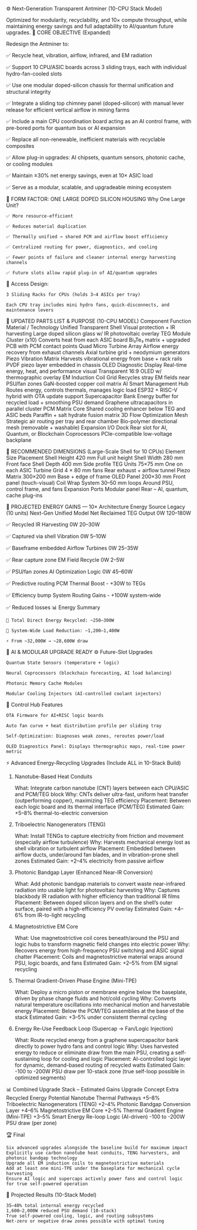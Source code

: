 ⚙️ Next-Generation Transparent Antminer (10-CPU Stack Model)

Optimized for modularity, recyclability, and 10× compute throughput, while maintaining energy savings and full adaptability to AI/quantum future upgrades.
🔧 CORE OBJECTIVE (Expanded)

Redesign the Antminer to:

✅ Recycle heat, vibration, airflow, infrared, and EM radiation

✅ Support 10 CPU/ASIC boards across 3 sliding trays, each with individual hydro-fan-cooled slots

✅ Use one modular doped-silicon chassis for thermal unification and structural integrity

✅ Integrate a sliding top chimney panel (doped-silicon) with manual lever release for efficient vertical airflow in mining farms

✅ Include a main CPU coordination board acting as an AI control frame, with pre-bored ports for quantum bus or AI expansion

✅ Replace all non-renewable, inefficient materials with recyclable composites

✅ Allow plug-in upgrades: AI chipsets, quantum sensors, photonic cache, or cooling modules

✅ Maintain ≥30% net energy savings, even at 10× ASIC load

✅ Serve as a modular, scalable, and upgradeable mining ecosystem

🧱 FORM FACTOR: ONE LARGE DOPED SILICON HOUSING
Why One Large Unit?

    ✅ More resource-efficient
    
    ✅ Reduces material duplication
    
    ✅ Thermally unified → shared PCM and airflow boost efficiency
    
    ✅ Centralized routing for power, diagnostics, and cooling
    
    ✅ Fewer points of failure and cleaner internal energy harvesting channels
    
    ✅ Future slots allow rapid plug-in of AI/quantum upgrades

🔄 Access Design:

    3 Sliding Racks for CPUs (holds 3–4 ASICs per tray)

    Each CPU tray includes mini hydro fans, quick-disconnects, and maintenance levers

🔩 UPDATED PARTS LIST & PURPOSE (10-CPU MODEL)
Component	Function	Material / Technology
Unified Transparent Shell	Visual protection + IR harvesting	Large doped silicon glass w/ IR photovoltaic overlay
TEG Module Cluster (x10)	Converts heat from each ASIC board	Bi₂Te₃ matrix + upgraded PCB with PCM contact points
Quad Micro Turbine Array	Airflow energy recovery from exhaust channels	Axial turbine grid + neodymium generators
Piezo Vibration Matrix	Harvests vibrational energy from base + rack rails	PVDF piezo layer embedded in chassis
OLED Diagnostic Display	Real-time energy, heat, and performance visual	Transparent 16:9 OLED w/ thermographic overlay
EM Induction Coil Grid	Recycles stray EM fields near PSU/fan zones	GaN-boosted copper coil matrix
AI Smart Management Hub	Routes energy, controls thermals, manages logic load	ESP32 + RISC-V hybrid with OTA update support
Supercapacitor Bank	Energy buffer for recycled load + smoothing PSU demand	Graphene ultracapacitors in parallel cluster
PCM Matrix Core	Shared cooling enhancer below TEG and ASIC beds	Paraffin + salt hydrate fusion matrix
3D Flow Optimization Mesh	Strategic air routing per tray and rear chamber	Bio-polymer directional mesh (removable + washable)
Expansion I/O Dock	Rear slot for AI, Quantum, or Blockchain Coprocessors	PCIe-compatible low-voltage backplane

📐 RECOMMENDED DIMENSIONS (Large-Scale Shell for 10 CPUs)
Element	Size	Placement
Shell Height	420 mm	Full unit height
Shell Width	280 mm	Front face
Shell Depth	400 mm	Side profile
TEG Units	75×75 mm	One on each ASIC
Turbine Grid	4 × 80 mm fans	Rear exhaust + airflow tunnel
Piezo Matrix	300×200 mm	Base + edge of frame
OLED Panel	200×30 mm	Front panel (touch-visual)
Coil Wrap System	30–50 mm loops	Around PSU, control frame, and fans
Expansion Ports	Modular panel	Rear – AI, quantum, cache plug-ins

🔋 PROJECTED ENERGY GAINS — 10× Architecture
Energy Source	Legacy (10 units)	Next-Gen Unified Model	Net Reclaimed
TEG Output	0W	120–180W	

✅ Recycled
IR Harvesting	0W	20–30W	

✅ Captured via shell
Vibration	0W	5–10W	

✅ Baseframe embedded
Airflow Turbines	0W	25–35W	

✅ Rear capture zone
EM Field Recycle	0W	2–5W	

✅ PSU/fan zones
AI Optimization Logic	0W	45–60W	

✅ Predictive routing
PCM Thermal Boost	-	+30W to TEGs	

✅ Efficiency bump
System Routing Gains	-	+100W system-wide	

✅ Reduced losses
📊 Energy Summary

    🔁 Total Direct Energy Recycled: ~250–300W

    🧠 System-Wide Load Reduction: ~1,200–1,400W

    ⚡ From ~32,000W → ~28,600W draw

    
🧠 AI & MODULAR UPGRADE READY
⚙️ Future-Slot Upgrades

    Quantum State Sensors (temperature + logic)

    Neural Coprocessors (blockchain forecasting, AI load balancing)

    Photonic Memory Cache Modules

    Modular Cooling Injectors (AI-controlled coolant injectors)

🔧 Control Hub Features

    OTA Firmware for AI+RISC logic boards

    Auto fan curve + heat distribution profile per sliding tray

    Self-Optimization: Diagnoses weak zones, reroutes power/load

    OLED Diagnostics Panel: Displays thermographic maps, real-time power metric


⚡ Advanced Energy-Recycling Upgrades (Include ALL in 10-Stack Build)
1. Nanotube-Based Heat Conduits

    What: Integrate carbon nanotube (CNT) layers between each CPU/ASIC and PCM/TEG block
    Why: CNTs deliver ultra-fast, uniform heat transfer (outperforming copper), maximizing TEG efficiency
    Placement: Between each logic board and its thermal interface (PCM/TEG)
    Estimated Gain: +5–8% thermal-to-electric conversion

2. Triboelectric Nanogenerators (TENG)

    What: Install TENGs to capture electricity from friction and movement (especially airflow turbulence)
    Why: Harvests mechanical energy lost as shell vibration or turbulent airflow
    Placement: Embedded between airflow ducts, under/around fan blades, and in vibration-prone shell zones
    Estimated Gain: +2–4% electricity from passive airflow

3. Photonic Bandgap Layer (Enhanced Near-IR Conversion)

    What: Add photonic bandgap materials to convert waste near-infrared radiation into usable light for photovoltaic harvesting
    Why: Captures blackbody IR radiation with higher efficiency than traditional IR films
    Placement: Between doped silicon layers and on the shell’s outer surface, paired with a high-efficiency PV overlay
    Estimated Gain: +4–6% from IR-to-light recycling

4. Magnetostrictive EM Core

    What: Use magnetostrictive coil cores beneath/around the PSU and logic hubs to transform magnetic field changes into electric power
    Why: Recovers energy from high-frequency PSU switching and ASIC signal chatter
    Placement: Coils and magnetostrictive material wraps around PSU, logic boards, and fans
    Estimated Gain: +2–5% from EM signal recycling

5. Thermal Gradient-Driven Phase Engine (Mini-TPE)

    What: Deploy a micro piston or membrane engine below the baseplate, driven by phase change fluids and hot/cold cycling
    Why: Converts natural temperature oscillations into mechanical motion and harvestable energy
    Placement: Below the PCM/TEG assemblies at the base of the stack
    Estimated Gain: +3–5% under consistent thermal cycling

6. Energy Re-Use Feedback Loop (Supercap → Fan/Logic Injection)

    What: Route recycled energy from a graphene supercapacitor bank directly to power hydro fans and control logic
    Why: Uses harvested energy to reduce or eliminate draw from the main PSU, creating a self-sustaining loop for cooling and logic
    Placement: AI-controlled logic layer for dynamic, demand-based routing of recycled watts
    Estimated Gain: -100 to -200W PSU draw per 10-stack zone (true self-loop possible in optimized segments)

📊 Combined Upgrade Stack – Estimated Gains
Upgrade Concept	Extra Recycled Energy Potential
Nanotube Thermal Pathways	+5–8%
Triboelectric Nanogenerators (TENG)	+2–4%
Photonic Bandgap Conversion Layer	+4–6%
Magnetostrictive EM Core	+2–5%
Thermal Gradient Engine (Mini-TPE)	+3–5%
Smart Energy Re-loop Logic (AI-driven)	-100 to -200W PSU draw (per zone)

🏆 Final 

    Six advanced upgrades alongside the baseline build for maximum impact
    Explicitly use carbon nanotube heat conduits, TENG harvesters, and photonic bandgap technology
    Upgrade all EM induction coils to magnetostrictive materials
    Add at least one mini-TPE under the baseplate for mechanical cycle harvesting
    Ensure AI logic and supercaps actively power fans and control logic for true self-powered operation

🚀 Projected Results (10-Stack Model)

    35–40% total internal energy recycled
    1,600–2,000W reduced PSU demand (10-stack)
    True self-powered cooling, logic, and routing subsystems
    Net-zero or negative draw zones possible with optimal tuning

